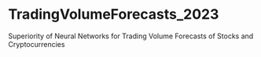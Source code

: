 # TradingVolumeForecasts_2023
Superiority of Neural Networks for Trading Volume Forecasts of Stocks and Cryptocurrencies
